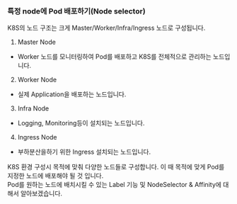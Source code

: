 ### 특정 node에 Pod 배포하기(Node selector)
K8S의 노드 구조는 크게 Master/Worker/Infra/Ingress 노드로 구성됩니다.  
1. Master Node
- Worker 노드를 모니터링하여 Pod를 배포하고 K8S를 전체적으로 관리하는 노드입니다.
2. Worker Node
- 실제 Application을 배포하는 노드입니다.
3. Infra Node 
- Logging, Monitoring등이 설치되는 노드입니다.
4. Ingress Node 
- 부하분산을하기 위한 Ingress 설치되는 노드입니다. 
  
K8S 환경 구성시 목적에 맞춰 다양한 노드들로 구성합니다. 이 때 목적에 맞게 Pod를 지정한 노드에 배포해야 될 것 입니다.  
Pod를 원하는 노드에 배치시킬 수 있는 Label 기능 및 NodeSelector & Affinity에 대해서 알아보겠습니다.  

